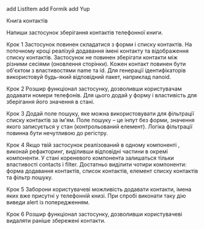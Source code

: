 add ListItem add Formik add Yup

Книга контактів

Напиши застосунок зберігання контактів телефонної книги.

Крок 1 Застосунок повинен складатися з форми і списку контактів. На поточному
кроці реалізуй додавання імені контакту та відображення списку контактів.
Застосунок не повинен зберігати контакти між різними сесіями (оновлення
сторінки). Кожен контакт повинен бути об'єктом з властивостями name та id. Для
генерації ідентифікаторів використовуй будь-який відповідний пакет, наприклад
nanoid.

Крок 2 Розшир функціонал застосунку, дозволивши користувачам додавати номери
телефонів. Для цього додай у форму і властивість для зберігання його значення в
стані.

Крок 3 Додай поле пошуку, яке можна використовувати для фільтрації списку
контактів за ім'ям. Поле пошуку – це інпут без форми, значення якого записується
у стан (контрольований елемент). Логіка фільтрації повинна бути нечутливою до
регістру.

Крок 4 Якщо твій застосунок реалізований в одному компоненті , виконай
рефакторинг, виділивши відповідні частини в окремі компоненти. У стані
кореневого компонента залишаться тільки властивості contacts і filter. Достатньо
виділити чотири компоненти: форма додавання контактів, список контактів, елемент
списку контактів та фільтр пошуку.

Крок 5 Заборони користувачеві можливість додавати контакти, імена яких вже
присутні у телефонній книзі. При спробі виконати таку дію виведи alert із
попередженням.

Крок 6 Розшир функціонал застосунку, дозволивши користувачеві видаляти раніше
збережені контакти.
